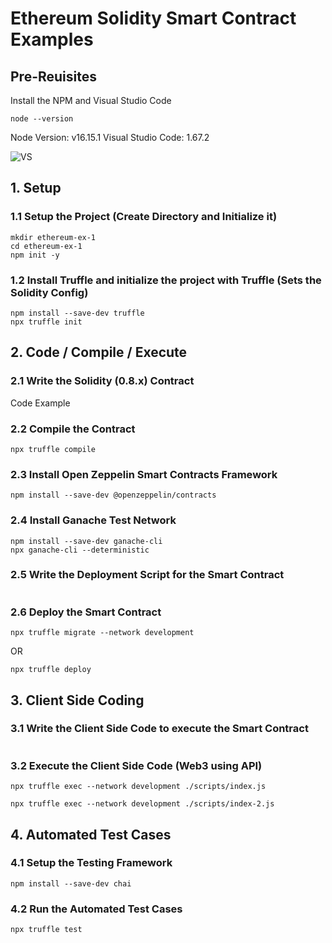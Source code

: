 # Ethereum Solidity Smart Contract Examples

## Pre-Reuisites

Install the NPM and Visual Studio Code

```shell
node --version
```
Node Version: v16.15.1
Visual Studio Code: 1.67.2

![VS](https://raw.githubusercontent.com/MetaArivu/blockchain-examples/master/diagrams/VS-Version.jpg)

## 1. Setup

### 1.1 Setup the Project (Create Directory and Initialize it)

```shell
mkdir ethereum-ex-1
cd ethereum-ex-1
npm init -y
```

### 1.2 Install Truffle and initialize the project with Truffle (Sets the Solidity Config)

```shell
npm install --save-dev truffle
npx truffle init
```

## 2. Code / Compile / Execute

### 2.1 Write the Solidity (0.8.x) Contract 

Code Example 
<img>

### 2.2 Compile the Contract
```shell
npx truffle compile
```

### 2.3 Install Open Zeppelin Smart Contracts Framework

```shell
npm install --save-dev @openzeppelin/contracts
```

### 2.4 Install Ganache Test Network

```shell
npm install --save-dev ganache-cli
npx ganache-cli --deterministic
```

### 2.5 Write the Deployment Script for the Smart Contract

<img>

### 2.6 Deploy the Smart Contract

```shell
npx truffle migrate --network development
```

OR

```shell
npx truffle deploy
```


## 3. Client Side Coding

### 3.1 Write the Client Side Code to execute the Smart Contract

<img>


### 3.2 Execute the Client Side Code (Web3 using API)

```shell
npx truffle exec --network development ./scripts/index.js
```

```shell
npx truffle exec --network development ./scripts/index-2.js
```


## 4. Automated Test Cases

### 4.1 Setup the Testing Framework

```shell
npm install --save-dev chai
```

### 4.2 Run the Automated Test Cases

```shell
npx truffle test
```

